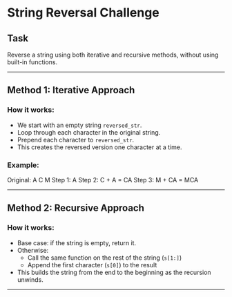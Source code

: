 # String Reversal Challenge

## Task
Reverse a string using both iterative and recursive methods, without using built-in functions.

---

## Method 1: Iterative Approach

### How it works:
- We start with an empty string `reversed_str`.
- Loop through each character in the original string.
- Prepend each character to `reversed_str`.
- This creates the reversed version one character at a time.

### Example:
Original: A C M
Step 1: A
Step 2: C + A = CA
Step 3: M + CA = MCA

---

## Method 2: Recursive Approach

### How it works:
- Base case: if the string is empty, return it.
- Otherwise:
  - Call the same function on the rest of the string (`s[1:]`)
  - Append the first character (`s[0]`) to the result
- This builds the string from the end to the beginning as the recursion unwinds.

---
